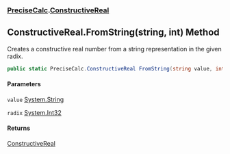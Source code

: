 ### [PreciseCalc](PreciseCalc.md 'PreciseCalc').[ConstructiveReal](PreciseCalc.ConstructiveReal.md 'PreciseCalc.ConstructiveReal')

## ConstructiveReal.FromString(string, int) Method

Creates a constructive real number from a string representation in the given radix.

```csharp
public static PreciseCalc.ConstructiveReal FromString(string value, int radix);
```
#### Parameters

<a name='PreciseCalc.ConstructiveReal.FromString(string,int).value'></a>

`value` [System.String](https://docs.microsoft.com/en-us/dotnet/api/System.String 'System.String')

<a name='PreciseCalc.ConstructiveReal.FromString(string,int).radix'></a>

`radix` [System.Int32](https://docs.microsoft.com/en-us/dotnet/api/System.Int32 'System.Int32')

#### Returns
[ConstructiveReal](PreciseCalc.ConstructiveReal.md 'PreciseCalc.ConstructiveReal')
